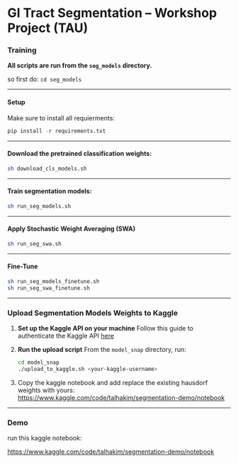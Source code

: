 # GI Tract Segmentation – Workshop Project (TAU)

### Training
**All scripts are run from the `seg_models` directory.**

so first do: `cd seg_models`

---
#### Setup
Make sure to install all requierments:

```python
pip install -r requirements.txt
```

---

#### Download the pretrained classification weights:

```bash
sh download_cls_models.sh
```

---

#### Train segmentation models:

```bash
sh run_seg_models.sh
```

---

#### Apply Stochastic Weight Averaging (SWA)

```bash
sh run_seg_swa.sh
```

---

#### Fine-Tune

```bash
sh run_seg_models_finetune.sh
sh run_seg_swa_finetune.sh
```

---
### Upload Segmentation Models Weights to Kaggle

1. **Set up the Kaggle API on your machine**
   Follow this guide to authenticate the Kaggle API
   [here](https://www.kaggle.com/docs/api)

2. **Run the upload script**
   From the `model_snap` directory, run:

   ```bash
   cd model_snap
   ./upload_to_kaggle.sh <your-kaggle-username>
   ```

3. Copy the kaggle notebook and add replace the existing hausdorf weights with yours:
   https://www.kaggle.com/code/talhakim/segmentation-demo/notebook
---

### Demo

run this kaggle notebook:

https://www.kaggle.com/code/talhakim/segmentation-demo/notebook



